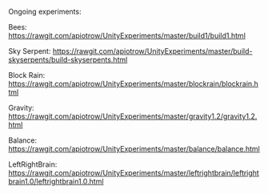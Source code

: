 
Ongoing experiments:


Bees: https://rawgit.com/apiotrow/UnityExperiments/master/build1/build1.html

Sky Serpent: https://rawgit.com/apiotrow/UnityExperiments/master/build-skyserpents/build-skyserpents.html

Block Rain: https://rawgit.com/apiotrow/UnityExperiments/master/blockrain/blockrain.html

Gravity: https://rawgit.com/apiotrow/UnityExperiments/master/gravity1.2/gravity1.2.html

Balance: https://rawgit.com/apiotrow/UnityExperiments/master/balance/balance.html

LeftRightBrain: https://rawgit.com/apiotrow/UnityExperiments/master/leftrightbrain/leftrightbrain1.0/leftrightbrain1.0.html
